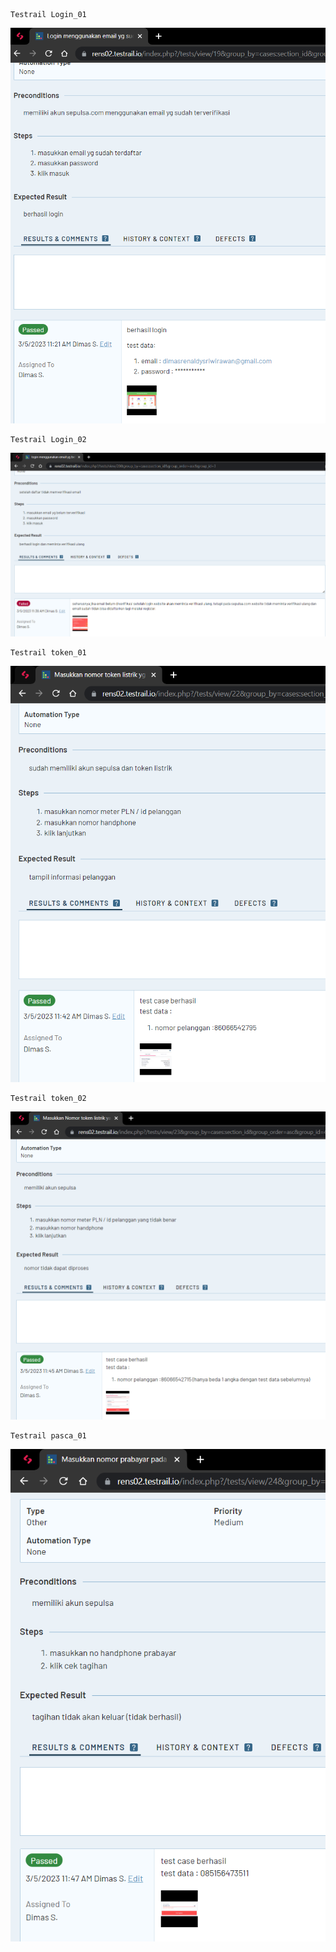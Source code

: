 ```
Testrail Login_01
```

![path](Screenshots/testrail_1.png)

```
Testrail Login_02
```

![path](Screenshots/testrail_2.png)

```
Testrail token_01
```

![path](Screenshots/testrail_3.png)

```
Testrail token_02
```

![path](Screenshots/testrail_4.png)

```
Testrail pasca_01
```

![path](Screenshots/testrail_5.png)
